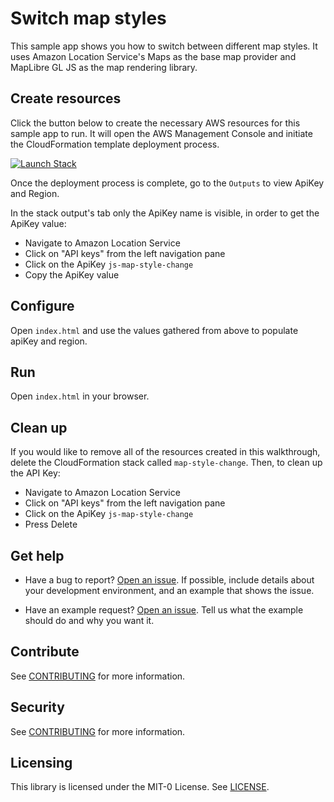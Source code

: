 # Switch map styles

This sample app shows you how to switch between different map styles. It uses Amazon Location Service's Maps as the base map provider and MapLibre GL JS as the map rendering library.

## Create resources

Click the button below to create the necessary AWS resources for this sample app to run. It will open the AWS Management Console and initiate the CloudFormation template deployment process.

<!-- TODO: templateUrl needs to be updated with the correct template -->

[![Launch Stack](https://amazon-location-cloudformation-templates.s3.us-west-2.amazonaws.com/cfn-launch-stack-button.svg)](https://console.aws.amazon.com/cloudformation/home?#/stacks/quickcreate?stackName=map-style-change&templateURL=https://amazon-location-cloudformation-templates.s3.us-west-2.amazonaws.com/samples/web-js-map-style-change/template.yml)

Once the deployment process is complete, go to the `Outputs` to view ApiKey and Region.

In the stack output's tab only the ApiKey name is visible, in order to get the ApiKey value:
- Navigate to Amazon Location Service
- Click on "API keys" from the left navigation pane
- Click on the ApiKey `js-map-style-change`
- Copy the ApiKey value

## Configure

Open `index.html` and use the values gathered from above to populate apiKey and region.

## Run

Open `index.html` in your browser.

## Clean up

If you would like to remove all of the resources created in this walkthrough, 
delete the CloudFormation stack called `map-style-change`. Then, to clean up the API Key:
- Navigate to Amazon Location Service
- Click on "API keys" from the left navigation pane
- Click on the ApiKey `js-map-style-change`
- Press Delete

## Get help

- Have a bug to report? [Open an issue](https://github.com/aws-geospatial/amazon-location-samples-js/issues/new). If possible, include details about your development environment, and an example that shows the issue.

- Have an example request? [Open an issue](https://github.com/aws-geospatial/amazon-location-samples-js/issues/new). Tell us what the example should do and why you want it.

## Contribute

See [CONTRIBUTING](../CONTRIBUTING.md) for more information.

## Security

See [CONTRIBUTING](../CONTRIBUTING.md#security-issue-notifications) for more information.

## Licensing

This library is licensed under the MIT-0 License. See [LICENSE](../LICENSE).
